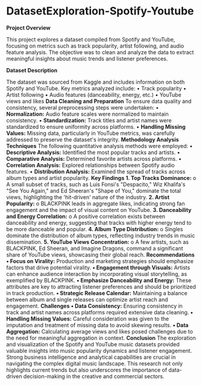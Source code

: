 # DatasetExploration-Spotify-Youtube
**Project Overview**

This project explores a dataset compiled from Spotify and YouTube, focusing on metrics such as track popularity, artist following, and audio feature analysis. The objective was to clean and analyze the data to extract meaningful insights about music trends and listener preferences.

**Dataset Description**

The dataset was sourced from Kaggle and includes information on both Spotify and YouTube. 
Key metrics analyzed include:
•	Track popularity
•	Artist following
•	Audio features (danceability, energy, etc.)
•	YouTube views and likes
**Data Cleaning and Preparation**
To ensure data quality and consistency, several preprocessing steps were undertaken:
•	**Normalization:** Audio feature scales were normalized to maintain consistency.
•	**Standardization:** Track titles and artist names were standardized to ensure uniformity across platforms.
•	**Handling Missing Values:** Missing data, particularly in YouTube metrics, was carefully addressed to preserve the dataset's integrity.
**Methodology
Analysis Techniques**
The following quantitative analysis methods were employed:
•	**Descriptive Analysis:** Identified the most popular tracks and artists.
•	**Comparative Analysis:** Determined favorite artists across platforms.
•	**Correlation Analysis:** Explored relationships between Spotify audio features.
•	**Distribution Analysis:** Examined the spread of tracks across album types and artist popularity.
**Key Findings**
**1.	**Top Tracks Dominance:****
o	A small subset of tracks, such as Luis Fonsi's "Despacito," Wiz Khalifa's "See You Again," and Ed Sheeran's "Shape of You," dominate the total views, highlighting the 'hit-driven' nature of the industry.
**2.	Artist Popularity:**
o	BLACKPINK leads in aggregate likes, indicating strong fan engagement and the impact of visual content on YouTube.
**3.	Danceability and Energy Correlation:**
o	A positive correlation exists between danceability and energy, suggesting that tracks with higher energy tend to be more danceable and popular.
**4.	Album Type Distribution:**
o	Singles dominate the distribution of album types, reflecting industry trends in music dissemination.
**5.	YouTube Views Concentration:**
o	A few artists, such as BLACKPINK, Ed Sheeran, and Imagine Dragons, command a significant share of YouTube views, showcasing their global reach.
**Recommendations**
**•	Focus on Virality:** Production and marketing strategies should emphasize factors that drive potential virality.
**•	Engagement through Visuals:** Artists can enhance audience interaction by incorporating visual storytelling, as exemplified by BLACKPINK.
**•	Emphasize Danceability and Energy:** These attributes are key to attracting listener preferences and should be prioritized in track production.
**•	Strategic Release Calendar:** Maintaining a balance between album and single releases can optimize artist reach and engagement.
**Challenges**
**•	Data Consistency:** Ensuring consistency in track and artist names across platforms required extensive data cleaning.
**•	Handling Missing Values:** Careful consideration was given to the imputation and treatment of missing data to avoid skewing results.
**•	Data Aggregation:** Calculating average views and likes posed challenges due to the need for meaningful aggregation in context.
**Conclusion**
The exploration and visualization of the Spotify and YouTube music datasets provided valuable insights into music popularity dynamics and listener engagement. Strong business intelligence and analytical capabilities are crucial in navigating the complex digital music landscape. This research not only highlights current trends but also underscores the importance of data-driven decision-making in the creative and commercial sectors.
